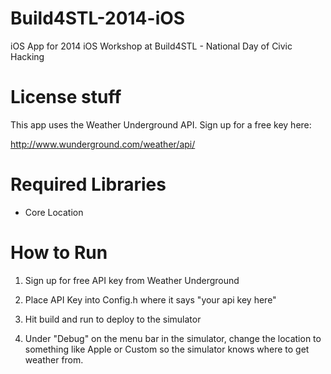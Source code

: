 Build4STL-2014-iOS
==================

iOS App for 2014 iOS Workshop at Build4STL - National Day of Civic Hacking

License stuff
==================

This app uses the Weather Underground API. Sign up for a free key here:

http://www.wunderground.com/weather/api/

Required Libraries
==================

- Core Location

How to Run
==================

1) Sign up for free API key from Weather Underground

2) Place API Key into Config.h where it says "your api key here"

3) Hit build and run to deploy to the simulator

4) Under "Debug" on the menu bar in the simulator, change the location to something like Apple or Custom so the simulator knows where to get weather from.
